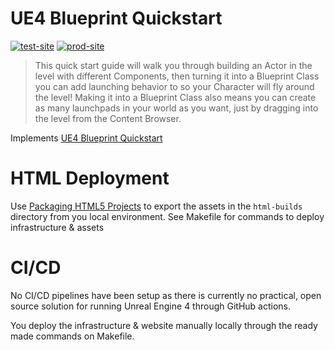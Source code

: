 # UE4 Blueprint Quickstart
[![test-site][test_site_badge]][test_site]
[![prod-site][prod_site_badge]][prod_site]

> This quick start guide will walk you through building an Actor in the level with different Components, then turning it into a Blueprint Class you can add launching behavior to so your Character will fly around the level! Making it into a Blueprint Class also means you can create as many launchpads in your world as you want, just by dragging into the level from the Content Browser. 

Implements [UE4 Blueprint Quickstart](https://docs.unrealengine.com/4.27/en-US/ProgrammingAndScripting/Blueprints/QuickStart/)

# HTML Deployment

Use [Packaging HTML5 Projects](https://docs.unrealengine.com/en-US/Platforms/HTML5/GettingStarted/index.html) to export the assets in the `html-builds` directory from you local environment.
See Makefile for commands to deploy infrastructure & assets

# CI/CD
No CI/CD pipelines have been setup as there is currently no practical, open source solution for running Unreal Engine 4 through GitHub actions.

You deploy the infrastructure & website manually locally through the ready made commands on Makefile.

[test_site_badge]: https://img.shields.io/badge/test-green?style=flat-square&logo=amazon-aws
[test_site]: https://launch-padder-test.rdok.co.uk
[prod_site_badge]: https://img.shields.io/badge/prod-orange?style=flat-square&logo=amazon-aws
[prod_site]: https://launch-padder.rdok.co.uk

